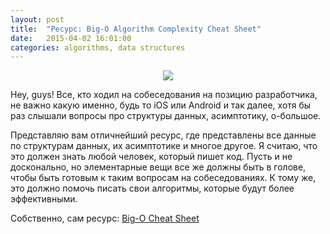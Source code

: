 ```yaml
---
layout: post
title:  "Ресурс: Big-O Algorithm Complexity Cheat Sheet"
date:   2015-04-02 16:01:00
categories: algorithms, data structures
---
```


<center><img src="http://habrastorage.org/files/e2f/839/f79/e2f839f7954d4f59bee2fd4ea2157bf2.png"/></center>
<p></p>
<p></p>
<p></p>
Hey, guys! Все, кто ходил на собеседования на позицию разработчика, не важно какую именно, будь то iOS или Android 
и так далее, хотя бы раз слышали вопросы про структуры данных, асимптотику, о-большое.

Представляю вам отличнейший ресурс, где представлены все данные по структурам данных, их асимптотике и многое другое. 
Я считаю, что это должен знать любой человек, который пишет код. Пусть и не досконально, но элементарные вещи все же 
должны быть в голове, чтобы быть готовым к таким вопросам на собеседованиях. К тому же, это должно помочь писать свои алгоритмы, которые будут более эффективными.
<p></p>
<p></p>
<p></p>
Собственно, сам ресурс: <a href="http://bigocheatsheet.com">Big-O Cheat Sheet</a>
